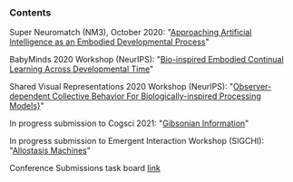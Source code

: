 ### Contents

Super Neuromatch (NM3), October 2020: "[Approaching Artificial Intelligence as an Embodied Developmental Process](https://github.com/Orthogonal-Research-Lab/Conference-Submissions/blob/master/Neuromatch-abstract.md)"

BabyMinds 2020 Workshop (NeurIPS): "[Bio-inspired Embodied Continual Learning Across Developmental Time](https://github.com/Orthogonal-Research-Lab/Conference-Submissions/blob/master/BabyMinds%20(Developmental%20Realism)/NeurIPS-BabyMinds-submission.tex)"

Shared Visual Representations 2020 Workshop (NeurIPS): "[Observer-dependent Collective Behavior For Biologically-inspired Processing Models}](https://github.com/Orthogonal-Research-Lab/Conference-Submissions/blob/master/Shared%20Representations%20(Viewpoints)/NeurIPS-shared-representations.tex)"

In progress submission to Cogsci 2021: "[Gibsonian Information](https://github.com/Orthogonal-Research-Lab/Conference-Submissions/tree/master/Gibsonian%20Information)"

In progress submission to Emergent Interaction Workshop (SIGCHI): "[Allostasis Machines](https://github.com/Orthogonal-Research-Lab/Conference-Submissions/tree/master/Allostasis-Machines)"

Conference Submissions task board  [link](https://github.com/Orthogonal-Research-Lab/Conference-Submissions/projects/1)

